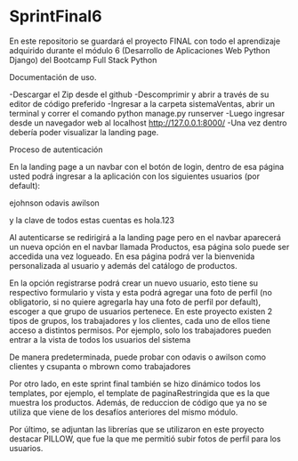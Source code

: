 # SprintFinal6
En este repositorio se guardará el proyecto FINAL con todo el aprendizaje adquirido durante el módulo 6 (Desarrollo de Aplicaciones Web Python Django) del Bootcamp Full Stack Python

Documentación de uso.

-Descargar el Zip desde el github -Descomprimir y abrir a través de su editor de código preferido -Ingresar a la carpeta sistemaVentas, abrir un terminal y correr el comando python manage.py runserver -Luego ingresar desde un navegador web al localhost http://127.0.0.1:8000/ -Una vez dentro debería poder visualizar la landing page.

Proceso de autenticación

En la landing page a un navbar con el botón de login, dentro de esa página usted podrá ingresar a la aplicación con los siguientes usuarios (por default):

ejohnson odavis awilson

y la clave de todos estas cuentas es hola.123

Al autenticarse se redirigirá a la landing page pero en el navbar aparecerá un nueva opción en el navbar llamada Productos, esa página solo puede ser accedida una vez logueado. En esa página podrá ver la bienvenida personalizada al usuario y además del catálogo de productos.

En la opción registrarse podrá crear un nuevo usuario, esto tiene su respectivo formulario y vista y esta podrá agregar una foto de perfil (no obligatorio, si no quiere agregarla hay una foto de perfil por default), escoger a que grupo de usuarios pertenece. En este proyecto existen 2 tipos de grupos, los trabajadores y los clientes, cada uno de ellos tiene acceso a distintos permisos. Por ejemplo, solo los trabajadores pueden entrar a la vista de todos los usuarios del sistema

De manera predeterminada, puede probar con odavis o awilson como clientes y csupanta o mbrown como trabajadores

Por otro lado, en este sprint final también se hizo dinámico todos los templates, por ejemplo, el template de paginaRestringida que es la que muestra los productos. Además, de reduccion de código que ya no se utiliza que viene de los desafíos anteriores del mismo módulo.

Por último, se adjuntan las librerías que se utilizaron en este proyecto destacar PILLOW, que fue la que me permitió subir fotos de perfil para los usuarios.
